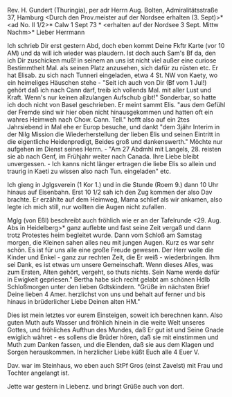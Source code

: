 Rev. H. Gundert (Thuringia), per adr Herrn Aug. Bolten, Admiralitätsstraße 37, Hamburg
<Durch den Prov.meister auf der Nordsee erhalten (3. Sept)>* 
<ad No. II 1/2>* Calw 1 Sept 73 <Montg>*
 <erhalten auf der Nordsee 3 Sept. Mittw Nachm>*
Lieber Herrmann

Ich schrieb Dir erst gestern Abd, doch eben kommt Deine Fkftr Karte (vor 10 AM) und da will ich wieder was plaudern. Ist doch auch Sam's Bf da, den ich Dir zuschicken muß! in seinem an uns ist nicht viel außer eine curiose Bestimmtheit Mal. als seinen Platz anzusehen, sich dafür zu rüsten etc. Er hat Elisab. zu sich nach Tunneri eingeladen, etwa 4 St. NW von Kaety, wo ein heimeliges Häuschen stehe - "Seit ich auch von Dir (Bf vom 1 Jul!) gehört daß ich nach Cann darf, treib ich vollends Mal. mit aller Lust und Kraft. Wenn's nur keinen allzulangen Aufschub gibt!" Sonderbar, so hatte ich doch nicht von Basel geschrieben. Er meint sammt Elis. "aus dem Gefühl der Fremde sind wir hier oben nicht hinausgekommen und hatten oft ein wahres Heimweh nach Chow. Cann. Tell." hofft also auf ein 2tes Jahrsiebend in Mal ehe er Europ besuche, und dankt "dem 3jähr Interim in der Nilg Mission die Wiederherstellung der lieben Elis und seinen Eintritt in die eigentliche Heidenpredigt, Beides groß und dankenswerth." Möchte nur aufgehen im Dienst seines Herrn. - "Am 27 Abdmhl mit Langels, 28. reisten sie ab nach Genf, im Frühjahr weiter nach Canada. Ihre Liebe bleibt unvergessen. - Ich kanns nicht länger ertragen die liebe Elis so allein und traurig in Kaeti zu wissen also nach Tun. eingeladen" etc.

Ich gieng in Jglgsverein (1 Kor 1.) und in die Stunde (Roem 9.) dann 10 Uhr hinaus auf Eisenbahn. Erst 10 1/2 sah ich den Zug kommen der also Dav brachte. Er erzählte auf dem Heimweg, Mama schlief als wir ankamen, also legte ich mich still, nur wollten die Augen nicht zufallen.

Mglg (von Eßl) beschreibt auch fröhlich wie er an der Tafelrunde <29. Aug. Abs in Heidelberg>* ganz auflebte und fast seine Zeit vergaß und dann trotz Protestes heim begleitet wurde. Dann vom Schloß am Samstag morgen, die Kleinen sahen alles neu mit jungen Augen. Kurz es war sehr schön. Es ist für uns alle eine große Freude gewesen. Der Herr wolle die Kinder und Enkel - ganz zur rechten Zeit, die Er weiß - wiederbringen. Ihm sei Dank, es ist etwas um unsere Gemeinschaft. Wenn dieses Alles, was zum Ersten, Alten gehört, vergeht, so thuts nichts. Sein Name werde dafür in Ewigkeit gepriesen." Bertha habe sich recht gelabt am schönen Hdlb Schloßmorgen unter den lieben Gdtskindern. "Grüße im nächsten Brief Deine lieben 4 Amer. herzlichst von uns und behalt auf ferner und bis hinaus in brüderlicher Liebe Deinen alten HM."

Dies ist mein letztes vor eurem Einsteigen, soweit ich berechnen kann. Also guten Muth aufs Wasser und fröhlich hinein in die weite Welt unseres Gottes, und fröhliches Aufthun des Mundes, daß Er gut ist und Seine Gnade ewiglich währet - es sollens die Brüder hören, daß sie mit einstimmen und Muth zum Danken fassen, und die Elenden, daß sie aus dem Klagen und Sorgen herauskommen. In herzlicher Liebe küßt Euch alle 4
 Euer V.

Dav. war im Steinhaus, wo eben auch StPf Gros (einst Zavelst) mit Frau und Tochter angelangt ist.

Jette war gestern in Liebenz. und bringt Grüße auch von dort. 